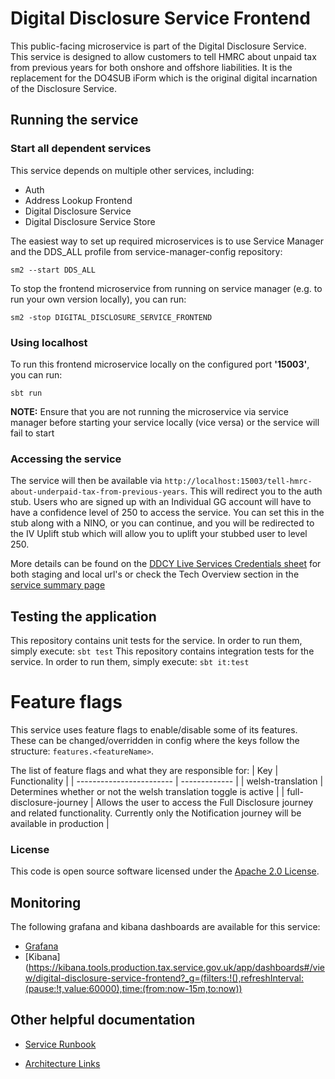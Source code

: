 
# Digital Disclosure Service Frontend

This public-facing microservice is part of the Digital Disclosure Service. This service is designed to allow customers to tell HMRC about unpaid tax from previous years for both onshore and offshore liabilities. It is the replacement for the DO4SUB iForm which is the original digital incarnation of the Disclosure Service.

## Running the service

### Start all dependent services
This service depends on multiple other services, including:
- Auth
- Address Lookup Frontend
- Digital Disclosure Service
- Digital Disclosure Service Store

The easiest way to set up required microservices is to use Service Manager and the DDS_ALL profile from service-manager-config repository:

```
sm2 --start DDS_ALL
```

To stop the frontend microservice from running on service manager (e.g. to run your own version locally), you can run:

```
sm2 -stop DIGITAL_DISCLOSURE_SERVICE_FRONTEND
```

### Using localhost

To run this frontend microservice locally on the configured port **'15003'**, you can run:

```
sbt run 
```

**NOTE:** Ensure that you are not running the microservice via service manager before starting your service locally (vice versa) or the service will fail to start

### Accessing the service
The service will then be available via `http://localhost:15003/tell-hmrc-about-underpaid-tax-from-previous-years`.
This will redirect you to the auth stub. Users who are signed up with an Individual GG account will have to have a confidence level of 250 to access the service.
You can set this in the stub along with a NINO, or you can continue, and you will be redirected to the IV Uplift stub
which will allow you to uplift your stubbed user to level 250.

More details can be found on the
[DDCY Live Services Credentials sheet](https://docs.google.com/spreadsheets/d/1ecLTROmzZtv97jxM-5LgoujinGxmDoAuZauu2tFoAVU/edit?gid=1186990023#gid=1186990023)
for both staging and local url's or check the Tech Overview section in the
[service summary page ](https://confluence.tools.tax.service.gov.uk/display/ELSY/ECL+Service+Summary)


## Testing the application
This repository contains unit tests for the service. In order to run them, simply execute:
`sbt test`
This repository contains integration tests for the service. In order to run them, simply execute:
`sbt it:test`

# Feature flags
This service uses feature flags to enable/disable some of its features. These can be changed/overridden in config where the keys follow the structure: `features.<featureName>`.

The list of feature flags and what they are responsible for:
| Key                      | Functionality |
| ------------------------ | ------------- |
| welsh-translation        | Determines whether or not the welsh translation toggle is active  |
| full-disclosure-journey  | Allows the user to access the Full Disclosure journey and related functionality. Currently only the Notification journey will be available in production |

### License

This code is open source software licensed under the [Apache 2.0 License]("http://www.apache.org/licenses/LICENSE-2.0.html").


## Monitoring

The following grafana and kibana dashboards are available for this service:

* [Grafana](https://grafana.tools.production.tax.service.gov.uk/d/digital-disclosure-service-frontend/digital-disclosure-service-frontend?orgId=1&from=now-24h&to=now&timezone=browser&var-ecsServiceName=ecs-digital-disclosure-service-frontend-public-Service-srAPg1gW8rK1&var-ecsServicePrefix=ecs-digital-disclosure-service-frontend-public&refresh=15m)
* [Kibana](https://kibana.tools.production.tax.service.gov.uk/app/dashboards#/view/digital-disclosure-service-frontend?_g=(filters:!(),refreshInterval:(pause:!t,value:60000),time:(from:now-15m,to:now))


## Other helpful documentation

* [Service Runbook](https://confluence.tools.tax.service.gov.uk/display/ELSY/Digital+Disclosure+Service+%28DDS%29+Runbook)

* [Architecture Links](https://confluence.tools.tax.service.gov.uk/pages/viewpage.action?pageId=857113254)
